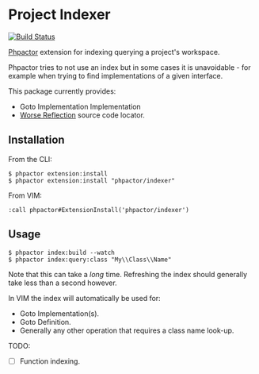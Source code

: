 Project Indexer
===============

[![Build Status](https://travis-ci.org/phpactor/indexer.svg?branch=master)](https://travis-ci.org/phpactor/indexer)

[Phpactor](https://github.com/phpactor/phpactor) extension for indexing querying a project's workspace.

Phpactor tries to not use an index but in some cases it is unavoidable - for
example when trying to find implementations of a given interface.

This package currently provides:

- Goto Implementation Implementation
- [Worse Reflection](https://github.com/phpactor/worse-reflection) source code locator.

Installation
------------

From the CLI:

```
$ phpactor extension:install 
$ phpactor extension:install "phpactor/indexer"
```

From VIM:

```
:call phpactor#ExtensionInstall('phpactor/indexer')
```

Usage
-----

```
$ phpactor index:build --watch
$ phpactor index:query:class "My\\Class\\Name"
```

Note that this can take a _long_ time. Refreshing the index should generally
take less than a second however.

In VIM the index will automatically be used for:

- Goto Implementation(s).
- Goto Definition.
- Generally any other operation that requires a class name look-up.

TODO:

- [ ] Function indexing. 
